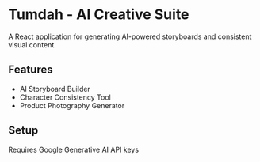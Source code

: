 # Tumdah - AI Creative Suite

A React application for generating AI-powered storyboards and consistent visual content.

## Features
- AI Storyboard Builder
- Character Consistency Tool
- Product Photography Generator

## Setup
Requires Google Generative AI API keys
